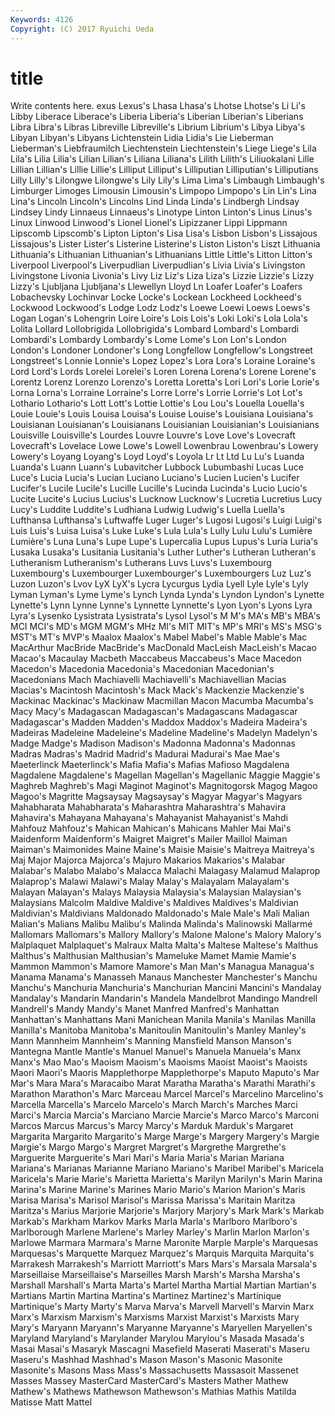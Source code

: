 ```yaml
---
Keywords: 4126 
Copyright: (C) 2017 Ryuichi Ueda
---
```


# title

Write contents here.
exus Lexus's Lhasa Lhasa's Lhotse
Lhotse's Li Li's Libby Liberace Liberace's Liberia Liberia's Liberian Liberian's
Liberians Libra Libra's Libras Libreville Libreville's Librium Librium's Libya Libya's
Libyan Libyan's Libyans Lichtenstein Lidia Lidia's Lie Lieberman Lieberman's Liebfraumilch
Liechtenstein Liechtenstein's Liege Liege's Lila Lila's Lilia Lilia's Lilian Lilian's
Liliana Liliana's Lilith Lilith's Liliuokalani Lille Lillian Lillian's Lillie Lillie's
Lilliput Lilliput's Lilliputian Lilliputian's Lilliputians Lilly Lilly's Lilongwe Lilongwe's Lily
Lily's Lima Lima's Limbaugh Limbaugh's Limburger Limoges Limousin Limousin's Limpopo
Limpopo's Lin Lin's Lina Lina's Lincoln Lincoln's Lincolns Lind Linda
Linda's Lindbergh Lindsay Lindsey Lindy Linnaeus Linnaeus's Linotype Linton Linton's
Linus Linus's Linux Linwood Linwood's Lionel Lionel's Lipizzaner Lippi Lippmann
Lipscomb Lipscomb's Lipton Lipton's Lisa Lisa's Lisbon Lisbon's Lissajous Lissajous's
Lister Lister's Listerine Listerine's Liston Liston's Liszt Lithuania Lithuania's Lithuanian
Lithuanian's Lithuanians Little Little's Litton Litton's Liverpool Liverpool's Liverpudlian Liverpudlian's
Livia Livia's Livingston Livingstone Livonia Livonia's Livy Liz Liz's Liza
Liza's Lizzie Lizzie's Lizzy Lizzy's Ljubljana Ljubljana's Llewellyn Lloyd Ln
Loafer Loafer's Loafers Lobachevsky Lochinvar Locke Locke's Lockean Lockheed Lockheed's
Lockwood Lockwood's Lodge Lodz Lodz's Loewe Loewi Loews Loews's Logan
Logan's Lohengrin Loire Loire's Lois Lois's Loki Loki's Lola Lola's
Lolita Lollard Lollobrigida Lollobrigida's Lombard Lombard's Lombardi Lombardi's Lombardy Lombardy's
Lome Lome's Lon Lon's London London's Londoner Londoner's Long Longfellow
Longfellow's Longstreet Longstreet's Lonnie Lonnie's Lopez Lopez's Lora Lora's Loraine
Loraine's Lord Lord's Lords Lorelei Lorelei's Loren Lorena Lorena's Lorene
Lorene's Lorentz Lorenz Lorenzo Lorenzo's Loretta Loretta's Lori Lori's Lorie
Lorie's Lorna Lorna's Lorraine Lorraine's Lorre Lorre's Lorrie Lorrie's Lot
Lot's Lothario Lothario's Lott Lott's Lottie Lottie's Lou Lou's Louella
Louella's Louie Louie's Louis Louisa Louisa's Louise Louise's Louisiana Louisiana's
Louisianan Louisianan's Louisianans Louisianian Louisianian's Louisianians Louisville Louisville's Lourdes Louvre
Louvre's Love Love's Lovecraft Lovecraft's Lovelace Lowe Lowe's Lowell Lowenbrau
Lowenbrau's Lowery Lowery's Loyang Loyang's Loyd Loyd's Loyola Lr Lt
Ltd Lu Lu's Luanda Luanda's Luann Luann's Lubavitcher Lubbock Lubumbashi
Lucas Luce Luce's Lucia Lucia's Lucian Luciano Luciano's Lucien Lucien's
Lucifer Lucifer's Lucile Lucile's Lucille Lucille's Lucinda Lucinda's Lucio Lucio's
Lucite Lucite's Lucius Lucius's Lucknow Lucknow's Lucretia Lucretius Lucy Lucy's
Luddite Luddite's Ludhiana Ludwig Ludwig's Luella Luella's Lufthansa Lufthansa's Luftwaffe
Luger Luger's Lugosi Lugosi's Luigi Luigi's Luis Luis's Luisa Luisa's
Luke Luke's Lula Lula's Lully Lulu Lulu's Lumière Lumière's Luna
Luna's Lupe Lupe's Lupercalia Lupus Lupus's Luria Luria's Lusaka Lusaka's
Lusitania Lusitania's Luther Luther's Lutheran Lutheran's Lutheranism Lutheranism's Lutherans Luvs
Luvs's Luxembourg Luxembourg's Luxembourger Luxembourger's Luxembourgers Luz Luz's Luzon Luzon's
Lvov LyX LyX's Lycra Lycurgus Lydia Lyell Lyle Lyle's Lyly
Lyman Lyman's Lyme Lyme's Lynch Lynda Lynda's Lyndon Lyndon's Lynette
Lynette's Lynn Lynne Lynne's Lynnette Lynnette's Lyon Lyon's Lyons Lyra
Lyra's Lysenko Lysistrata Lysistrata's Lysol Lysol's M M's MA's MB's
MBA's MCI MCI's MD's MGM MGM's MHz MI's MIT MIT's
MP's MRI's MS's MSG's MST's MT's MVP's Maalox Maalox's Mabel
Mabel's Mable Mable's Mac MacArthur MacBride MacBride's MacDonald MacLeish MacLeish's
Macao Macao's Macaulay Macbeth Maccabeus Maccabeus's Mace Macedon Macedon's Macedonia
Macedonia's Macedonian Macedonian's Macedonians Mach Machiavelli Machiavelli's Machiavellian Macias Macias's
Macintosh Macintosh's Mack Mack's Mackenzie Mackenzie's Mackinac Mackinac's Mackinaw Macmillan
Macon Macumba Macumba's Macy Macy's Madagascan Madagascan's Madagascans Madagascar Madagascar's
Madden Madden's Maddox Maddox's Madeira Madeira's Madeiras Madeleine Madeleine's Madeline
Madeline's Madelyn Madelyn's Madge Madge's Madison Madison's Madonna Madonna's Madonnas
Madras Madras's Madrid Madrid's Madurai Madurai's Mae Mae's Maeterlinck Maeterlinck's
Mafia Mafia's Mafias Mafioso Magdalena Magdalene Magdalene's Magellan Magellan's Magellanic
Maggie Maggie's Maghreb Maghreb's Magi Maginot Maginot's Magnitogorsk Magog Magoo
Magoo's Magritte Magsaysay Magsaysay's Magyar Magyar's Magyars Mahabharata Mahabharata's Maharashtra
Maharashtra's Mahavira Mahavira's Mahayana Mahayana's Mahayanist Mahayanist's Mahdi Mahfouz Mahfouz's
Mahican Mahican's Mahicans Mahler Mai Mai's Maidenform Maidenform's Maigret Maigret's
Mailer Maillol Maiman Maiman's Maimonides Maine Maine's Maisie Maisie's Maitreya
Maitreya's Maj Major Majorca Majorca's Majuro Makarios Makarios's Malabar Malabar's
Malabo Malabo's Malacca Malachi Malagasy Malamud Malaprop Malaprop's Malawi Malawi's
Malay Malay's Malayalam Malayalam's Malayan Malayan's Malays Malaysia Malaysia's Malaysian
Malaysian's Malaysians Malcolm Maldive Maldive's Maldives Maldives's Maldivian Maldivian's Maldivians
Maldonado Maldonado's Male Male's Mali Malian Malian's Malians Malibu Malibu's
Malinda Malinda's Malinowski Mallarmé Mallomars Mallomars's Mallory Mallory's Malone Malone's
Malory Malory's Malplaquet Malplaquet's Malraux Malta Malta's Maltese Maltese's Malthus
Malthus's Malthusian Malthusian's Mameluke Mamet Mamie Mamie's Mammon Mammon's Mamore
Mamore's Man Man's Managua Managua's Manama Manama's Manasseh Manaus Manchester
Manchester's Manchu Manchu's Manchuria Manchuria's Manchurian Mancini Mancini's Mandalay Mandalay's
Mandarin Mandarin's Mandela Mandelbrot Mandingo Mandrell Mandrell's Mandy Mandy's Manet
Manfred Manfred's Manhattan Manhattan's Manhattans Mani Manichean Manila Manila's Manilas
Manilla Manilla's Manitoba Manitoba's Manitoulin Manitoulin's Manley Manley's Mann Mannheim
Mannheim's Manning Mansfield Manson Manson's Mantegna Mantle Mantle's Manuel Manuel's
Manuela Manuela's Manx Manx's Mao Mao's Maoism Maoism's Maoisms Maoist
Maoist's Maoists Maori Maori's Maoris Mapplethorpe Mapplethorpe's Maputo Maputo's Mar
Mar's Mara Mara's Maracaibo Marat Maratha Maratha's Marathi Marathi's Marathon
Marathon's Marc Marceau Marcel Marcel's Marcelino Marcelino's Marcella Marcella's Marcelo
Marcelo's March March's Marches Marci Marci's Marcia Marcia's Marciano Marcie
Marcie's Marco Marco's Marconi Marcos Marcus Marcus's Marcy Marcy's Marduk
Marduk's Margaret Margarita Margarito Margarito's Marge Marge's Margery Margery's Margie
Margie's Margo Margo's Margret Margret's Margrethe Margrethe's Marguerite Marguerite's Mari
Mari's Maria Maria's Marian Mariana Mariana's Marianas Marianne Mariano Mariano's
Maribel Maribel's Maricela Maricela's Marie Marie's Marietta Marietta's Marilyn Marilyn's
Marin Marina Marina's Marine Marine's Marines Mario Mario's Marion Marion's
Maris Marisa Marisa's Marisol Marisol's Marissa Marissa's Maritain Maritza Maritza's
Marius Marjorie Marjorie's Marjory Marjory's Mark Mark's Markab Markab's Markham
Markov Marks Marla Marla's Marlboro Marlboro's Marlborough Marlene Marlene's Marley
Marley's Marlin Marlon Marlon's Marlowe Marmara Marmara's Marne Maronite Marple
Marple's Marquesas Marquesas's Marquette Marquez Marquez's Marquis Marquita Marquita's Marrakesh
Marrakesh's Marriott Marriott's Mars Mars's Marsala Marsala's Marseillaise Marseillaise's Marseilles
Marsh Marsh's Marsha Marsha's Marshall Marshall's Marta Marta's Martel Martha
Martial Martian Martian's Martians Martin Martina Martina's Martinez Martinez's Martinique
Martinique's Marty Marty's Marva Marva's Marvell Marvell's Marvin Marx Marx's
Marxism Marxism's Marxisms Marxist Marxist's Marxists Mary Mary's Maryann Maryann's
Maryanne Maryanne's Maryellen Maryellen's Maryland Maryland's Marylander Marylou Marylou's Masada
Masada's Masai Masai's Masaryk Mascagni Masefield Maserati Maserati's Maseru Maseru's
Mashhad Mashhad's Mason Mason's Masonic Masonite Masonite's Masons Mass Mass's
Massachusetts Massasoit Massenet Masses Massey MasterCard MasterCard's Masters Mather Mathew
Mathew's Mathews Mathewson Mathewson's Mathias Mathis Matilda Matisse Matt Mattel
